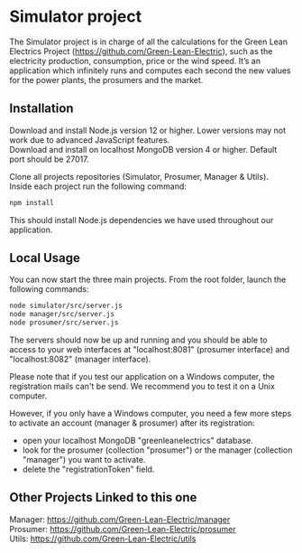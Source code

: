 # Simulator project

The Simulator project is in charge of all the calculations for the Green Lean Electrics Project (https://github.com/Green-Lean-Electric), such as the electricity production, consumption, price or the wind speed. It’s an application which infinitely runs and computes each second the new values for the power plants, the prosumers and the market.
 
## Installation

Download and install Node.js version 12 or higher. Lower versions may not work due to advanced JavaScript features.  
Download and install on localhost MongoDB version 4 or higher. Default port should be 27017.

Clone all projects repositories (Simulator, Prosumer, Manager & Utils).  
Inside each project run the following command:

```bash
npm install
```
This should install Node.js dependencies we have used throughout our application.


## Local Usage

You can now start the three main projects. From the root folder, launch the following commands:


```bash
node simulator/src/server.js
node manager/src/server.js
node prosumer/src/server.js
```

The servers should now be up and running and you should be able to access to your web interfaces at "localhost:8081" (prosumer interface) and "localhost:8082" (manager interface).

Please note that if you test our application on a Windows computer, the registration mails can't be send. We recommend you to test it on a Unix computer. 

However, if you only have a Windows computer, you need a few more steps to activate an account (manager & prosumer) after its registration:

- open your localhost MongoDB "greenleanelectrics" database.
- look for the prosumer (collection "prosumer") or the manager (collection "manager") you want to activate.
- delete the "registrationToken" field.

## Other Projects Linked to this one

Manager: https://github.com/Green-Lean-Electric/manager  
Prosumer: https://github.com/Green-Lean-Electric/prosumer  
Utils: https://github.com/Green-Lean-Electric/utils  

